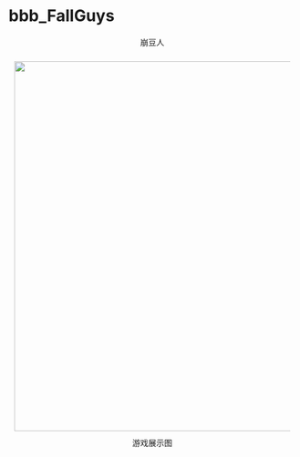 # bbb_FallGuys

<p align="center"> 崩豆人 </p>

<div style="text-align:center; padding:10px;">
    <img src="./Assets/UI/游戏演示图.gif" style="width:650px;">
    <div style="padding:10px;">
		游戏展示图
    </div>
</div>
